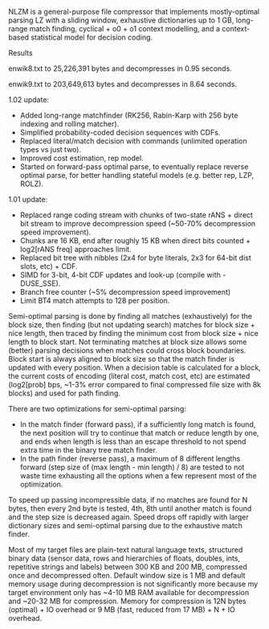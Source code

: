 NLZM is a general-purpose file compressor that implements mostly-optimal parsing LZ with a sliding window, exhaustive dictionaries up to 1 GB, long-range match finding, cyclical + o0 + o1 context modelling, and a context-based statistical model for decision coding.

Results

enwik8.txt to 25,226,391 bytes and decompresses in 0.95 seconds.

enwik9.txt to 203,649,613 bytes and decompresses in 8.64 seconds.

1.02 update:
- Added long-range matchfinder (RK256, Rabin-Karp with 256 byte indexing and rolling matcher).
- Simplified probability-coded decision sequences with CDFs.
- Replaced literal/match decision with commands (unlimited operation types vs just two).
- Improved cost estimation, rep model.
- Started on forward-pass optimal parse, to eventually replace reverse optimal parse, for better handling stateful models (e.g. better rep, LZP, ROLZ).

1.01 update:
- Replaced range coding stream with chunks of two-state rANS + direct bit stream to improve decompression speed (~50-70% decompression speed improvement).
- Chunks are 16 KB, end after roughly 15 KB when direct bits counted + log2[rANS freq] approaches limit.
- Replaced bit tree with nibbles (2x4 for byte literals, 2x3 for 64-bit dist slots, etc) + CDF.
- SIMD for 3-bit, 4-bit CDF updates and look-up (compile with -DUSE_SSE).
- Branch free counter (~5% decompression speed improvement)
- Limit BT4 match attempts to 128 per position.

Semi-optimal parsing is done by finding all matches (exhaustively) for the block size, then finding (but not updating search) matches for block size + nice length, then traced by finding the minimum cost from block size + nice length to block start. Not terminating matches at block size allows some (better) parsing decisions when matches could cross block boundaries. Block start is always aligned to block size so that the match finder is updated with every position. When a decision table is calculated for a block, the current costs of encoding (literal cost, match cost, etc) are estimated (log2[prob] bps, ~1-3% error compared to final compressed file size with 8k blocks) and used for path finding.

There are two optimizations for semi-optimal parsing:
- In the match finder (forward pass), if a sufficiently long match is found, the next position will try to continue that match or reduce length by one, and ends when length is less than an escape threshold to not spend extra time in the binary tree match finder.
- In the path finder (reverse pass), a maximum of 8 different lengths forward (step size of (max length - min length) / 8) are tested to not waste time exhausting all the options when a few represent most of the optimization.

To speed up passing incompressible data, if no matches are found for N bytes, then every 2nd byte is tested, 4th, 8th until another match is found and the step size is decreased again. Speed drops off rapidly with larger dictionary sizes and semi-optimal parsing due to the exhaustive match finder.

Most of my target files are plain-text natural language texts, structured binary data (sensor data, rows and hierarchies of floats, doubles, ints, repetitive strings and labels) between 300 KB and 200 MB, compressed once and decompressed often. Default window size is 1 MB and default memory usage during decompression is not significantly more because my target environment only has ~4-10 MB RAM available for decompression and ~20-32 MB for compression. Memory for compression is 12N bytes (optimal) + IO overhead or 9 MB (fast, reduced from 17 MB) + N + IO overhead.
